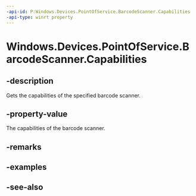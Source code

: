 ----api-id: P:Windows.Devices.PointOfService.BarcodeScanner.Capabilities
-api-type: winrt property
---<!-- Property syntaxpublic Windows.Devices.PointOfService.BarcodeScannerCapabilities Capabilities { get; }--># Windows.Devices.PointOfService.BarcodeScanner.Capabilities## -descriptionGets the capabilities of the specified barcode scanner.## -property-valueThe capabilities of the barcode scanner.## -remarks## -examples## -see-also
